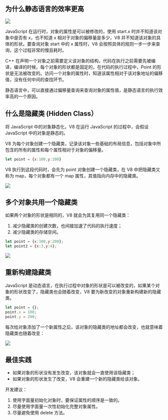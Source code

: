 ## 为什么静态语言的效率更高
![](/images/1677468260570-e221884d-17b4-48b0-ba35-357e97d89b34.png)

JavaScript 在运行时，对象的属性是可以被修改的，使用 start.x 时并不知道该对象中是否有 x，也不知道 x 相对于对象的偏移量是多少，V8 并不知道该对象的具体的形状。要查询对象 start 中的 x 属性时，V8 会按照具体的规则一步一步来查询，这个过程非常的慢且耗时。



C++ 在声明一个对象之前需要定义该对象的结构，代码在执行之前需要先被编译，编译的时候，每个对象的形状都是固定的，在代码的执行过程中，Point 的形状是无法被改变的。访问一个对象的属性时，知道该属性相对于该对象地址的偏移值，没有任何中间的查找环节。



静态语言中，可以直接通过偏移量查询来查询对象的属性值，是静态语言的执行效率高的一个原因。

## 什么是隐藏类 (Hidden Class）
将 JavaScript 中的对象静态化，V8 在运行 JavaScript 的过程中，会假设 JavaScript 中的对象是静态的。



V8 为每个对象创建一个隐藏类，记录该对象一些基础的布局信息，包括对象中所包含的所有的属性和每个属性相对于对象的偏移量。

```javascript
let point = {x:100,y:200}
```

V8 执行到这段代码时，会先为 point 对象创建一个隐藏类，在 V8 中把隐藏类又称为 map，每个对象都有一个 map 属性，其值指向内存中的隐藏类。

![](/images/1677468918290-fbdddfa5-8b48-428b-9832-1edefeaf918b.png)

## 多个对象共用一个隐藏类
如果两个对象的形状是相同的，V8 就会为其复用同一个隐藏类：

1. 减少隐藏类的创建次数，也间接加速了代码的执行速度；
2. 减少隐藏类的存储空间。

```javascript
let point = {x:100,y:200};
let point2 = {x:3,y:4};
```

![](/images/1677469225044-fbe7e582-6b19-4dc2-8598-65d31926a9d1.png)

## 重新构建隐藏类
JavaScript 是动态语言，在执行过程中对象的形状是可以被改变的，如果某个对象的形状改变了，隐藏类也会随着改变，V8 要为新改变的对象重新构建新的隐藏类。

```javascript
let point = {};
point.x = 100;
point.y = 200;
```

每次给对象添加了一个新属性之后，该对象的隐藏类的地址都会改变，也就意味着隐藏类也随着改变：

![](/images/1677469446750-7d834de7-7bce-4da3-a557-8cacc79327fb.png)

## 最佳实践
+ 如果对象的形状没有发生改变，该对象就会一直使用该隐藏类；
+ 如果对象的形状发生了改变，V8 会重建一个新的隐藏类给该对象。



开发建议：

1. 使用字面量初始化对象时，要保证属性的顺序是一致的。
2. 尽量使用字面量一次性初始化完整对象属性。
3. 尽量避免使用 delete 方法。

